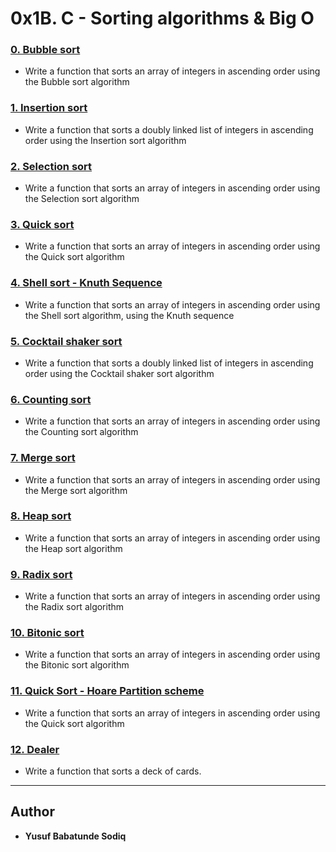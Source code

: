# 0x1B. C - Sorting algorithms & Big O

### [0. Bubble sort](./0-bubble_sort.c)

- Write a function that sorts an array of integers in ascending order using the Bubble sort algorithm

### [1. Insertion sort](./1-insertion_sort_list.c)

- Write a function that sorts a doubly linked list of integers in ascending order using the Insertion sort algorithm

### [2. Selection sort](./2-selection_sort.c)

- Write a function that sorts an array of integers in ascending order using the Selection sort algorithm

### [3. Quick sort](./3-quick_sort.c)

- Write a function that sorts an array of integers in ascending order using the Quick sort algorithm

### [4. Shell sort - Knuth Sequence](./100-shell_sort.c)

- Write a function that sorts an array of integers in ascending order using the Shell sort algorithm, using the Knuth sequence

### [5. Cocktail shaker sort](./101-cocktail_sort_list.c)

- Write a function that sorts a doubly linked list of integers in ascending order using the Cocktail shaker sort algorithm

### [6. Counting sort](./102-counting_sort.c)

- Write a function that sorts an array of integers in ascending order using the Counting sort algorithm

### [7. Merge sort](./103-merge_sort.c)

- Write a function that sorts an array of integers in ascending order using the Merge sort algorithm

### [8. Heap sort ](./104-heap_sort.c)

- Write a function that sorts an array of integers in ascending order using the Heap sort algorithm

### [9. Radix sort](./105-radix_sort.c)

- Write a function that sorts an array of integers in ascending order using the Radix sort algorithm

### [10. Bitonic sort](./106-bitonic_sort.c)

- Write a function that sorts an array of integers in ascending order using the Bitonic sort algorithm

### [11. Quick Sort - Hoare Partition scheme](./107-quick_sort_hoare.c)

- Write a function that sorts an array of integers in ascending order using the Quick sort algorithm

### [12. Dealer](./1000-sort_deck.c)

- Write a function that sorts a deck of cards.

---

## Author

- **Yusuf Babatunde Sodiq**
